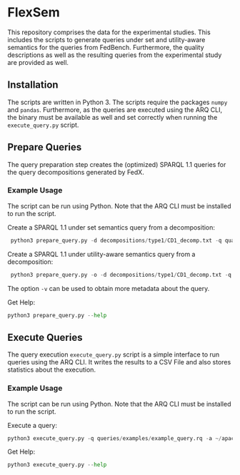 # FlexSem

This repository comprises the data for the experimental studies.
This includes the scripts to generate queries under set and utility-aware semantics for the queries from FedBench.
Furthermore, the quality descriptions as well as the resulting queries from the experimental study are provided as well.

## Installation

The scripts are written in Python 3.
The scripts require the packages `numpy` and `pandas`.
Furthermore, as the queries are executed using the ARQ CLI, the binary must be available as well and set correctly when running the `execute_query.py` script.

## Prepare Queries

The query preparation step creates the (optimized) SPARQL 1.1 queries for the query decompositions generated by FedX.

### Example Usage

The script can be run using Python. Note that the ARQ CLI must be installed to run the script.

Create a SPARQL 1.1 under set semantics query from a decomposition: 
```python
 python3 prepare_query.py -d decompositions/type1/CD1_decomp.txt -q quality_descriptions/1_qm/description_qm_1_v_1.json
``` 

Create a SPARQL 1.1 under utility-aware semantics query from a decomposition: 
```python
 python3 prepare_query.py -o -d decompositions/type1/CD1_decomp.txt -q quality_descriptions/1_qm/description_qm_1_v_1.json
``` 

The option `-v` can be used to obtain more metadata about the query.

Get Help:
```python
python3 prepare_query.py --help
```

## Execute Queries

The query execution `execute_query.py` script is a simple interface to run queries using the ARQ CLI.
It writes the results to a CSV File and also stores statistics about the execution. 

### Example Usage

The script can be run using Python. Note that the ARQ CLI must be installed to run the script.

Execute a query:
```python
python3 execute_query.py -q queries/examples/example_query.rq -a ~/apache-jena-3.6.0/bin/arq
``` 

Get Help:
```python
python3 execute_query.py --help
``` 
